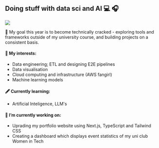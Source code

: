 ## Doing stuff with data sci and AI 💻 🎧
![](https://komarev.com/ghpvc/?username=Raine0554)

🌱 My goal this year is to become technically cracked - exploring tools and frameworks outside of my university course, and building projects on a consistent basis. 

#### 🦋 My interests:
- Data engineering; ETL and designing E2E pipelines
- Data visualisation
- Cloud computing and infrastructure (AWS fangirl)
- Machine learning models

#### 🖋️ Currently learning:
- Artificial Inteligence, LLM's

#### 🔭 I’m currently working on:
  - Uprading my portfolio website using Next.js, TypeScript and Tailwind CSS
  - Creating a dashboard which displays event statistics of my uni club Women in Tech


<!--
**Raine0554/Raine0554** is a ✨ _special_ ✨ repository because its `README.md` (this file) appears on your GitHub profile.

Hi, I’m Lorraine Sanares. I’m a Student and aspiring Data Scientist based in Melbourne, Australia.

As third-year Bachelor of Science student majoring in Data Science at the University of Melbourne, I specialise in extracting powerful and impacful insights from data; implementing advanced techniques in Python, SQL and Machine Learning. I use a wide range of visualisation tools to create beautiful and user-friendly visualisations. What's my story? What challenges did I face and how did I overcome them?
Here are some ideas to get you started:

- 🔭 I’m currently working on ...
- 🌱 I’m currently learning ...
- 👯 I’m looking to collaborate on ...
- 🤔 I’m looking for help with ...
- 💬 Ask me about ...
- 📫 How to reach me: ...
- 😄 Pronouns: ...
- ⚡ Fun fact: ...
-->
